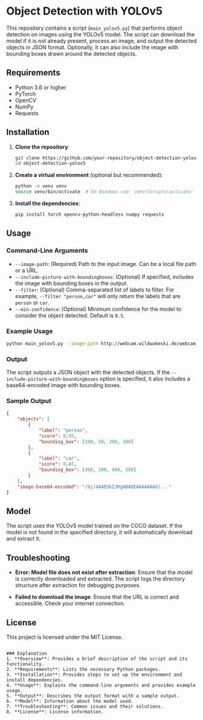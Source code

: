 # Object Detection with YOLOv5

This repository contains a script (`main_yolov5.py`) that performs object detection on images using the YOLOv5 model. The script can download the model if it is not already present, process an image, and output the detected objects in JSON format. Optionally, it can also include the image with bounding boxes drawn around the detected objects.

## Requirements

- Python 3.6 or higher
- PyTorch
- OpenCV
- NumPy
- Requests

## Installation

1. **Clone the repository**:
   ```sh
   git clone https://github.com/your-repository/object-detection-yolov5.git
   cd object-detection-yolov5
   ```

2. **Create a virtual environment** (optional but recommended):
   ```sh
   python -m venv venv
   source venv/bin/activate  # On Windows use `venv\Scripts\activate`
   ```

3. **Install the dependencies**:
   ```sh
   pip install torch opencv-python-headless numpy requests
   ```

## Usage

### Command-Line Arguments

- `--image-path`: (Required) Path to the input image. Can be a local file path or a URL.
- `--include-picture-with-boundingboxes`: (Optional) If specified, includes the image with bounding boxes in the output.
- `--filter`: (Optional) Comma-separated list of labels to filter. For example, `--filter "person,car"` will only return the labels that are `person` or `car`.
- `--min-confidence`: (Optional) Minimum confidence for the model to consider the object detected. Default is `0.5`.

### Example Usage

```sh
python main_yolov5.py --image-path http://webcam.wildwakeski.de/webcam_gross.jpg?ver=1656681652 --include-picture-with-boundingboxes --filter "person,car" --min-confidence 0.1
```

### Output

The script outputs a JSON object with the detected objects. If the `--include-picture-with-boundingboxes` option is specified, it also includes a base64-encoded image with bounding boxes.

### Sample Output

```json
{
    "objects": [
        {
            "label": "person",
            "score": 0.95,
            "bounding_box": [100, 50, 200, 300]
        },
        {
            "label": "car",
            "score": 0.85,
            "bounding_box": [300, 200, 400, 500]
        }
    ],
    "image-base64-encoded": "/9j/4AAQSkZJRgABAQEAAAAAAAD/..."
}
```

## Model

The script uses the YOLOv5 model trained on the COCO dataset. If the model is not found in the specified directory, it will automatically download and extract it.

## Troubleshooting

- **Error: Model file does not exist after extraction**:
  Ensure that the model is correctly downloaded and extracted. The script logs the directory structure after extraction for debugging purposes.

- **Failed to download the image**:
  Ensure that the URL is correct and accessible. Check your internet connection.

## License

This project is licensed under the MIT License.
```

### Explanation
1. **Overview**: Provides a brief description of the script and its functionality.
2. **Requirements**: Lists the necessary Python packages.
3. **Installation**: Provides steps to set up the environment and install dependencies.
4. **Usage**: Explains the command-line arguments and provides example usage.
5. **Output**: Describes the output format with a sample output.
6. **Model**: Information about the model used.
7. **Troubleshooting**: Common issues and their solutions.
8. **License**: License information.